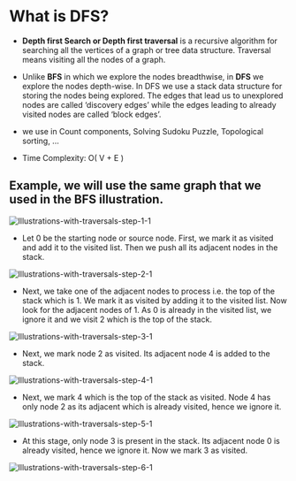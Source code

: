 # What is DFS?
- **Depth first Search or Depth first traversal** is a recursive algorithm for searching all the vertices of a graph or tree data structure. Traversal means visiting all the nodes of a graph.
- Unlike **BFS** in which we explore the nodes breadthwise, in **DFS** we explore the nodes depth-wise. In DFS we use a stack data structure for storing the nodes being explored. The edges that lead us to unexplored nodes are called ‘discovery edges’ while the edges leading to already visited nodes are called ‘block edges’.
- we use in Count components, Solving Sudoku Puzzle, Topological sorting, ...

- Time Complexity: 
  O( V + E )
  
 ## Example, we will use the same graph that we used in the BFS illustration.
 
 ![Illustrations-with-traversals-step-1-1](https://user-images.githubusercontent.com/64387352/189496903-1a6f8b0e-084c-46fd-8e3c-9a567763f7ae.png)
 
- Let 0 be the starting node or source node. First, we mark it as visited and add it to the visited list. Then we push all its adjacent nodes in the stack.

![Illustrations-with-traversals-step-2-1](https://user-images.githubusercontent.com/64387352/189496921-7daf3b33-a5a6-42d7-9c2e-59cfbe2005ba.png)

- Next, we take one of the adjacent nodes to process i.e. the top of the stack which is 1. We mark it as visited by adding it to the visited list. Now look for the adjacent nodes of 1. As 0 is already in the visited list, we ignore it and we visit 2 which is the top of the stack.

![Illustrations-with-traversals-step-3-1](https://user-images.githubusercontent.com/64387352/189497360-13e49c72-1b16-4908-b780-07a97b39f9ce.png)

- Next, we mark node 2 as visited. Its adjacent node 4 is added to the stack.

![Illustrations-with-traversals-step-4-1](https://user-images.githubusercontent.com/64387352/189497390-17960c7d-111b-49bc-9b1b-c8f1269afc53.png)

- Next, we mark 4 which is the top of the stack as visited. Node 4 has only node 2 as its adjacent which is already visited, hence we ignore it.

![Illustrations-with-traversals-step-5-1](https://user-images.githubusercontent.com/64387352/189497397-5911bd5f-77bf-4288-98b2-58ed7740154e.png)

- At this stage, only node 3 is present in the stack. Its adjacent node 0 is already visited, hence we ignore it. Now we mark 3 as visited.

![Illustrations-with-traversals-step-6-1](https://user-images.githubusercontent.com/64387352/189497406-a5e24e3b-2a07-43fb-bbbc-7d033be84b1e.png)


